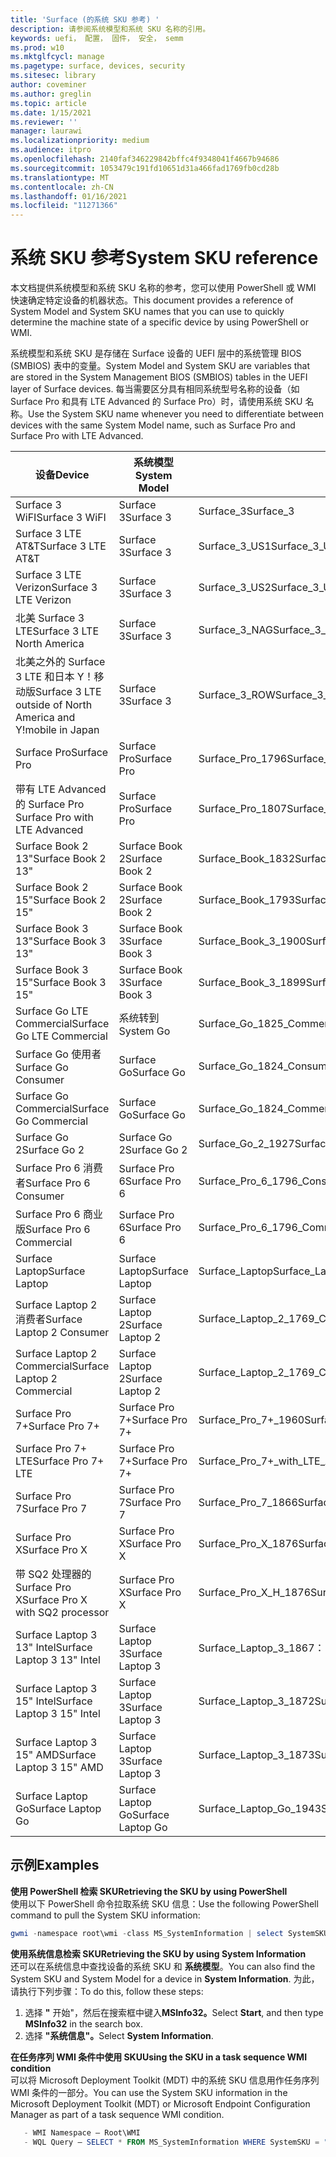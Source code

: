 ```yaml
---
title: 'Surface (的系统 SKU 参考) '
description: 请参阅系统模型和系统 SKU 名称的引用。
keywords: uefi， 配置， 固件， 安全， semm
ms.prod: w10
ms.mktglfcycl: manage
ms.pagetype: surface, devices, security
ms.sitesec: library
author: coveminer
ms.author: greglin
ms.topic: article
ms.date: 1/15/2021
ms.reviewer: ''
manager: laurawi
ms.localizationpriority: medium
ms.audience: itpro
ms.openlocfilehash: 2140faf346229842bffc4f9348041f4667b94686
ms.sourcegitcommit: 1053479c191fd10651d31a466fad1769fb0cd28b
ms.translationtype: MT
ms.contentlocale: zh-CN
ms.lasthandoff: 01/16/2021
ms.locfileid: "11271366"
---
```

# <span data-ttu-id="ab20c-104">系统 SKU 参考</span><span class="sxs-lookup"><span data-stu-id="ab20c-104">System SKU reference</span></span>

<span data-ttu-id="ab20c-105">本文档提供系统模型和系统 SKU 名称的参考，您可以使用 PowerShell 或 WMI 快速确定特定设备的机器状态。</span><span class="sxs-lookup"><span data-stu-id="ab20c-105">This document provides a reference of System Model and System SKU names that you can use to quickly determine the machine state of a specific device by using PowerShell or WMI.</span></span>

<span data-ttu-id="ab20c-106">系统模型和系统 SKU 是存储在 Surface 设备的 UEFI 层中的系统管理 BIOS (SMBIOS) 表中的变量。</span><span class="sxs-lookup"><span data-stu-id="ab20c-106">System Model and System SKU are variables that are stored in the System Management BIOS (SMBIOS) tables in the UEFI layer of Surface devices.</span></span> <span data-ttu-id="ab20c-107">每当需要区分具有相同系统型号名称的设备（如 Surface Pro 和具有 LTE Advanced 的 Surface Pro）时，请使用系统 SKU 名称。</span><span class="sxs-lookup"><span data-stu-id="ab20c-107">Use the System SKU name whenever you need to differentiate between devices with the same System Model name, such as Surface Pro and Surface Pro with LTE Advanced.</span></span>

| <span data-ttu-id="ab20c-108">设备</span><span class="sxs-lookup"><span data-stu-id="ab20c-108">Device</span></span>   | <span data-ttu-id="ab20c-109">系统模型</span><span class="sxs-lookup"><span data-stu-id="ab20c-109">System Model</span></span> | <span data-ttu-id="ab20c-110">系统 SKU</span><span class="sxs-lookup"><span data-stu-id="ab20c-110">System SKU</span></span>       |
| ---------- | ----------- | -------------- |
| <span data-ttu-id="ab20c-111">Surface 3 WiFI</span><span class="sxs-lookup"><span data-stu-id="ab20c-111">Surface 3 WiFI</span></span>                                               | <span data-ttu-id="ab20c-112">Surface 3</span><span class="sxs-lookup"><span data-stu-id="ab20c-112">Surface 3</span></span>        | <span data-ttu-id="ab20c-113">Surface_3</span><span class="sxs-lookup"><span data-stu-id="ab20c-113">Surface_3</span></span>                        |
| <span data-ttu-id="ab20c-114">Surface 3 LTE AT&T</span><span class="sxs-lookup"><span data-stu-id="ab20c-114">Surface 3 LTE AT&T</span></span>                                           | <span data-ttu-id="ab20c-115">Surface 3</span><span class="sxs-lookup"><span data-stu-id="ab20c-115">Surface 3</span></span>        | <span data-ttu-id="ab20c-116">Surface_3_US1</span><span class="sxs-lookup"><span data-stu-id="ab20c-116">Surface_3_US1</span></span>                    |
| <span data-ttu-id="ab20c-117">Surface 3 LTE Verizon</span><span class="sxs-lookup"><span data-stu-id="ab20c-117">Surface 3 LTE Verizon</span></span>                                        | <span data-ttu-id="ab20c-118">Surface 3</span><span class="sxs-lookup"><span data-stu-id="ab20c-118">Surface 3</span></span>        | <span data-ttu-id="ab20c-119">Surface_3_US2</span><span class="sxs-lookup"><span data-stu-id="ab20c-119">Surface_3_US2</span></span>                    |
| <span data-ttu-id="ab20c-120">北美 Surface 3 LTE</span><span class="sxs-lookup"><span data-stu-id="ab20c-120">Surface 3 LTE North America</span></span>                                  | <span data-ttu-id="ab20c-121">Surface 3</span><span class="sxs-lookup"><span data-stu-id="ab20c-121">Surface 3</span></span>        | <span data-ttu-id="ab20c-122">Surface_3_NAG</span><span class="sxs-lookup"><span data-stu-id="ab20c-122">Surface_3_NAG</span></span>                    |
| <span data-ttu-id="ab20c-123">北美之外的 Surface 3 LTE 和日本 Y！移动版</span><span class="sxs-lookup"><span data-stu-id="ab20c-123">Surface 3 LTE outside of North America and Y!mobile in Japan</span></span> | <span data-ttu-id="ab20c-124">Surface 3</span><span class="sxs-lookup"><span data-stu-id="ab20c-124">Surface 3</span></span>        | <span data-ttu-id="ab20c-125">Surface_3_ROW</span><span class="sxs-lookup"><span data-stu-id="ab20c-125">Surface_3_ROW</span></span>                    |
| <span data-ttu-id="ab20c-126">Surface Pro</span><span class="sxs-lookup"><span data-stu-id="ab20c-126">Surface Pro</span></span>                                                  | <span data-ttu-id="ab20c-127">Surface Pro</span><span class="sxs-lookup"><span data-stu-id="ab20c-127">Surface Pro</span></span>      | <span data-ttu-id="ab20c-128">Surface_Pro_1796</span><span class="sxs-lookup"><span data-stu-id="ab20c-128">Surface_Pro_1796</span></span>                 |
| <span data-ttu-id="ab20c-129">带有 LTE Advanced 的 Surface Pro </span><span class="sxs-lookup"><span data-stu-id="ab20c-129">Surface Pro with LTE Advanced</span></span>                                | <span data-ttu-id="ab20c-130">Surface Pro</span><span class="sxs-lookup"><span data-stu-id="ab20c-130">Surface Pro</span></span>      | <span data-ttu-id="ab20c-131">Surface_Pro_1807</span><span class="sxs-lookup"><span data-stu-id="ab20c-131">Surface_Pro_1807</span></span>                 |
| <span data-ttu-id="ab20c-132">Surface Book 2 13"</span><span class="sxs-lookup"><span data-stu-id="ab20c-132">Surface Book 2 13"</span></span>                                        | <span data-ttu-id="ab20c-133">Surface Book 2</span><span class="sxs-lookup"><span data-stu-id="ab20c-133">Surface Book 2</span></span>   | <span data-ttu-id="ab20c-134">Surface_Book_1832</span><span class="sxs-lookup"><span data-stu-id="ab20c-134">Surface_Book_1832</span></span>                |
| <span data-ttu-id="ab20c-135">Surface Book 2 15"</span><span class="sxs-lookup"><span data-stu-id="ab20c-135">Surface Book 2 15"</span></span>                                        | <span data-ttu-id="ab20c-136">Surface Book 2</span><span class="sxs-lookup"><span data-stu-id="ab20c-136">Surface Book 2</span></span>   | <span data-ttu-id="ab20c-137">Surface_Book_1793</span><span class="sxs-lookup"><span data-stu-id="ab20c-137">Surface_Book_1793</span></span>                |
| <span data-ttu-id="ab20c-138">Surface Book 3 13"</span><span class="sxs-lookup"><span data-stu-id="ab20c-138">Surface Book 3 13"</span></span>                                        | <span data-ttu-id="ab20c-139">Surface Book 3</span><span class="sxs-lookup"><span data-stu-id="ab20c-139">Surface Book 3</span></span>   | <span data-ttu-id="ab20c-140">Surface_Book_3_1900</span><span class="sxs-lookup"><span data-stu-id="ab20c-140">Surface_Book_3_1900</span></span>                |
| <span data-ttu-id="ab20c-141">Surface Book 3 15"</span><span class="sxs-lookup"><span data-stu-id="ab20c-141">Surface Book 3 15"</span></span>                                        | <span data-ttu-id="ab20c-142">Surface Book 3</span><span class="sxs-lookup"><span data-stu-id="ab20c-142">Surface Book 3</span></span>   | <span data-ttu-id="ab20c-143">Surface_Book_3_1899</span><span class="sxs-lookup"><span data-stu-id="ab20c-143">Surface_Book_3_1899</span></span>
| <span data-ttu-id="ab20c-144">Surface Go LTE Commercial</span><span class="sxs-lookup"><span data-stu-id="ab20c-144">Surface Go LTE Commercial</span></span> | <span data-ttu-id="ab20c-145">系统转到</span><span class="sxs-lookup"><span data-stu-id="ab20c-145">System Go</span></span> | <span data-ttu-id="ab20c-146">Surface_Go_1825_Commercial</span><span class="sxs-lookup"><span data-stu-id="ab20c-146">Surface_Go_1825_Commercial</span></span> |
| <span data-ttu-id="ab20c-147">Surface Go 使用者</span><span class="sxs-lookup"><span data-stu-id="ab20c-147">Surface Go Consumer</span></span>                                          | <span data-ttu-id="ab20c-148">Surface Go</span><span class="sxs-lookup"><span data-stu-id="ab20c-148">Surface Go</span></span>       | <span data-ttu-id="ab20c-149">Surface_Go_1824_Consumer</span><span class="sxs-lookup"><span data-stu-id="ab20c-149">Surface_Go_1824_Consumer</span></span>         |
| <span data-ttu-id="ab20c-150">Surface Go Commercial</span><span class="sxs-lookup"><span data-stu-id="ab20c-150">Surface Go Commercial</span></span>                                        | <span data-ttu-id="ab20c-151">Surface Go</span><span class="sxs-lookup"><span data-stu-id="ab20c-151">Surface Go</span></span>       | <span data-ttu-id="ab20c-152">Surface_Go_1824_Commercial</span><span class="sxs-lookup"><span data-stu-id="ab20c-152">Surface_Go_1824_Commercial</span></span>       |
| <span data-ttu-id="ab20c-153">Surface Go 2</span><span class="sxs-lookup"><span data-stu-id="ab20c-153">Surface Go 2</span></span>                                                 | <span data-ttu-id="ab20c-154">Surface Go 2</span><span class="sxs-lookup"><span data-stu-id="ab20c-154">Surface Go 2</span></span>     | <span data-ttu-id="ab20c-155">Surface_Go_2_1927</span><span class="sxs-lookup"><span data-stu-id="ab20c-155">Surface_Go_2_1927</span></span>                |
| <span data-ttu-id="ab20c-156">Surface Pro 6 消费者</span><span class="sxs-lookup"><span data-stu-id="ab20c-156">Surface Pro 6 Consumer</span></span>                                       | <span data-ttu-id="ab20c-157">Surface Pro 6</span><span class="sxs-lookup"><span data-stu-id="ab20c-157">Surface Pro 6</span></span>    | <span data-ttu-id="ab20c-158">Surface_Pro_6_1796_Consumer</span><span class="sxs-lookup"><span data-stu-id="ab20c-158">Surface_Pro_6_1796_Consumer</span></span>      |
| <span data-ttu-id="ab20c-159">Surface Pro 6 商业版</span><span class="sxs-lookup"><span data-stu-id="ab20c-159">Surface Pro 6 Commercial</span></span>                                     | <span data-ttu-id="ab20c-160">Surface Pro 6</span><span class="sxs-lookup"><span data-stu-id="ab20c-160">Surface Pro 6</span></span>    | <span data-ttu-id="ab20c-161">Surface_Pro_6_1796_Commercial</span><span class="sxs-lookup"><span data-stu-id="ab20c-161">Surface_Pro_6_1796_Commercial</span></span>    |
| <span data-ttu-id="ab20c-162">Surface Laptop</span><span class="sxs-lookup"><span data-stu-id="ab20c-162">Surface Laptop</span></span>                                               | <span data-ttu-id="ab20c-163">Surface Laptop</span><span class="sxs-lookup"><span data-stu-id="ab20c-163">Surface Laptop</span></span>   | <span data-ttu-id="ab20c-164">Surface_Laptop</span><span class="sxs-lookup"><span data-stu-id="ab20c-164">Surface_Laptop</span></span>                   |
| <span data-ttu-id="ab20c-165">Surface Laptop 2 消费者</span><span class="sxs-lookup"><span data-stu-id="ab20c-165">Surface Laptop 2 Consumer</span></span>                                    | <span data-ttu-id="ab20c-166">Surface Laptop 2</span><span class="sxs-lookup"><span data-stu-id="ab20c-166">Surface Laptop 2</span></span> | <span data-ttu-id="ab20c-167">Surface_Laptop_2_1769_Consumer</span><span class="sxs-lookup"><span data-stu-id="ab20c-167">Surface_Laptop_2_1769_Consumer</span></span>   |
| <span data-ttu-id="ab20c-168">Surface Laptop 2 Commercial</span><span class="sxs-lookup"><span data-stu-id="ab20c-168">Surface Laptop 2 Commercial</span></span>                                  | <span data-ttu-id="ab20c-169">Surface Laptop 2</span><span class="sxs-lookup"><span data-stu-id="ab20c-169">Surface Laptop 2</span></span> | <span data-ttu-id="ab20c-170">Surface_Laptop_2_1769_Commercial</span><span class="sxs-lookup"><span data-stu-id="ab20c-170">Surface_Laptop_2_1769_Commercial</span></span> |
| <span data-ttu-id="ab20c-171">Surface Pro 7+</span><span class="sxs-lookup"><span data-stu-id="ab20c-171">Surface Pro 7+</span></span>                                               | <span data-ttu-id="ab20c-172">Surface Pro 7+</span><span class="sxs-lookup"><span data-stu-id="ab20c-172">Surface Pro 7+</span></span> | <span data-ttu-id="ab20c-173">Surface_Pro_7+_1960</span><span class="sxs-lookup"><span data-stu-id="ab20c-173">Surface_Pro_7+_1960</span></span>|
| <span data-ttu-id="ab20c-174">Surface Pro 7+ LTE</span><span class="sxs-lookup"><span data-stu-id="ab20c-174">Surface Pro 7+ LTE</span></span>                                           | <span data-ttu-id="ab20c-175">Surface Pro 7+</span><span class="sxs-lookup"><span data-stu-id="ab20c-175">Surface Pro 7+</span></span> | <span data-ttu-id="ab20c-176">Surface_Pro_7+_with_LTE_Advanced_1961</span><span class="sxs-lookup"><span data-stu-id="ab20c-176">Surface_Pro_7+_with_LTE_Advanced_1961</span></span>|
| <span data-ttu-id="ab20c-177">Surface Pro 7</span><span class="sxs-lookup"><span data-stu-id="ab20c-177">Surface Pro 7</span></span>                 | <span data-ttu-id="ab20c-178">Surface Pro 7</span><span class="sxs-lookup"><span data-stu-id="ab20c-178">Surface Pro 7</span></span>    | <span data-ttu-id="ab20c-179">Surface_Pro_7_1866</span><span class="sxs-lookup"><span data-stu-id="ab20c-179">Surface_Pro_7_1866</span></span>         |
| <span data-ttu-id="ab20c-180">Surface Pro X</span><span class="sxs-lookup"><span data-stu-id="ab20c-180">Surface Pro X</span></span>                 | <span data-ttu-id="ab20c-181">Surface Pro X</span><span class="sxs-lookup"><span data-stu-id="ab20c-181">Surface Pro X</span></span>    | <span data-ttu-id="ab20c-182">Surface_Pro_X_1876</span><span class="sxs-lookup"><span data-stu-id="ab20c-182">Surface_Pro_X_1876</span></span>         |
| <span data-ttu-id="ab20c-183">带 SQ2 处理器的 Surface Pro X</span><span class="sxs-lookup"><span data-stu-id="ab20c-183">Surface Pro X with SQ2 processor</span></span>                | <span data-ttu-id="ab20c-184">Surface Pro X</span><span class="sxs-lookup"><span data-stu-id="ab20c-184">Surface Pro X</span></span>    | <span data-ttu-id="ab20c-185">Surface_Pro_X_H_1876</span><span class="sxs-lookup"><span data-stu-id="ab20c-185">Surface_Pro_X_H_1876</span></span>        |
| <span data-ttu-id="ab20c-186">Surface Laptop 3 13" Intel</span><span class="sxs-lookup"><span data-stu-id="ab20c-186">Surface Laptop 3 13" Intel</span></span> | <span data-ttu-id="ab20c-187">Surface Laptop 3</span><span class="sxs-lookup"><span data-stu-id="ab20c-187">Surface Laptop 3</span></span> | <span data-ttu-id="ab20c-188">Surface_Laptop_3_1867：1868</span><span class="sxs-lookup"><span data-stu-id="ab20c-188">Surface_Laptop_3_1867:1868</span></span> |
| <span data-ttu-id="ab20c-189">Surface Laptop 3 15" Intel</span><span class="sxs-lookup"><span data-stu-id="ab20c-189">Surface Laptop 3 15" Intel</span></span> | <span data-ttu-id="ab20c-190">Surface Laptop 3</span><span class="sxs-lookup"><span data-stu-id="ab20c-190">Surface Laptop 3</span></span> | <span data-ttu-id="ab20c-191">Surface_Laptop_3_1872</span><span class="sxs-lookup"><span data-stu-id="ab20c-191">Surface_Laptop_3_1872</span></span>      |
| <span data-ttu-id="ab20c-192">Surface Laptop 3 15" AMD</span><span class="sxs-lookup"><span data-stu-id="ab20c-192">Surface Laptop 3 15" AMD</span></span>   | <span data-ttu-id="ab20c-193">Surface Laptop 3</span><span class="sxs-lookup"><span data-stu-id="ab20c-193">Surface Laptop 3</span></span> | <span data-ttu-id="ab20c-194">Surface_Laptop_3_1873</span><span class="sxs-lookup"><span data-stu-id="ab20c-194">Surface_Laptop_3_1873</span></span>      | 
| <span data-ttu-id="ab20c-195">Surface Laptop Go</span><span class="sxs-lookup"><span data-stu-id="ab20c-195">Surface Laptop Go</span></span>  | <span data-ttu-id="ab20c-196">Surface Laptop Go</span><span class="sxs-lookup"><span data-stu-id="ab20c-196">Surface Laptop Go</span></span> | <span data-ttu-id="ab20c-197">Surface_Laptop_Go_1943</span><span class="sxs-lookup"><span data-stu-id="ab20c-197">Surface_Laptop_Go_1943</span></span>      | 

## <span data-ttu-id="ab20c-198">示例</span><span class="sxs-lookup"><span data-stu-id="ab20c-198">Examples</span></span> 

**<span data-ttu-id="ab20c-199">使用 PowerShell 检索 SKU</span><span class="sxs-lookup"><span data-stu-id="ab20c-199">Retrieving the SKU by using PowerShell</span></span>**  
<span data-ttu-id="ab20c-200">使用以下 PowerShell 命令拉取系统 SKU 信息：</span><span class="sxs-lookup"><span data-stu-id="ab20c-200">Use the following PowerShell command to pull the System SKU information:</span></span>

 ``` powershell  
gwmi -namespace root\wmi -class MS_SystemInformation | select SystemSKU 
```

**<span data-ttu-id="ab20c-201">使用系统信息检索 SKU</span><span class="sxs-lookup"><span data-stu-id="ab20c-201">Retrieving the SKU by using System Information</span></span>**  
<span data-ttu-id="ab20c-202">还可以在系统信息中查找设备的系统 SKU 和 **系统模型**。</span><span class="sxs-lookup"><span data-stu-id="ab20c-202">You can also find the System SKU and System Model for a device in **System Information**.</span></span> <span data-ttu-id="ab20c-203">为此，请执行下列步骤：</span><span class="sxs-lookup"><span data-stu-id="ab20c-203">To do this, follow these steps:</span></span>

1. <span data-ttu-id="ab20c-204">选择 **"** 开始"，然后在搜索框中键入**MSInfo32。**</span><span class="sxs-lookup"><span data-stu-id="ab20c-204">Select **Start**, and then type **MSInfo32** in the search box.</span></span>  
1. <span data-ttu-id="ab20c-205">选择 **"系统信息"。**</span><span class="sxs-lookup"><span data-stu-id="ab20c-205">Select **System Information**.</span></span>

**<span data-ttu-id="ab20c-206">在任务序列 WMI 条件中使用 SKU</span><span class="sxs-lookup"><span data-stu-id="ab20c-206">Using the SKU in a task sequence WMI condition</span></span>**  
<span data-ttu-id="ab20c-207">可以将 Microsoft Deployment Toolkit (MDT) 中的系统 SKU 信息用作任务序列 WMI 条件的一部分。</span><span class="sxs-lookup"><span data-stu-id="ab20c-207">You can use the System SKU information in the Microsoft Deployment Toolkit (MDT) or Microsoft Endpoint Configuration Manager as part of a task sequence WMI condition.</span></span>

 ``` powershell  
    - WMI Namespace – Root\WMI
    - WQL Query – SELECT * FROM MS_SystemInformation WHERE SystemSKU = "Surface_Pro_1796"
 ``` 
